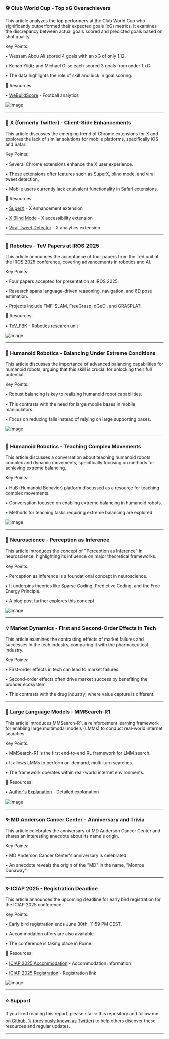 ### ⚽ Club World Cup - Top xG Overachievers

This article analyzes the top performers at the Club World Cup who significantly outperformed their expected goals (xG) metrics.  It examines the discrepancy between actual goals scored and predicted goals based on shot quality.

Key Points:

• Wessam Abou Ali scored 4 goals with an xG of only 1.12.


• Kenan Yildiz and Michael Olise each scored 3 goals from under 1 xG.


• The data highlights the role of skill and luck in goal scoring.


🔗 Resources:

• [WeBuildScore](https://x.com/webuildscore) - Football analytics


![Image](https://pbs.twimg.com/media/Gur7iT0W8AALjRe?format=jpg&name=small)


---

### 🚀 X (formerly Twitter) - Client-Side Enhancements

This article discusses the emerging trend of Chrome extensions for X and explores the lack of similar solutions for mobile platforms, specifically iOS and Safari.

Key Points:

• Several Chrome extensions enhance the X user experience.


• These extensions offer features such as SuperX, blind mode, and viral tweet detection.


• Mobile users currently lack equivalent functionality in Safari extensions.


🔗 Resources:

• [SuperX](https://x.com/robj3d3) - X enhancement extension


• [X Blind Mode](https://x.com/JoschuaBuilds) - X accessibility extension


• [Viral Tweet Detector](https://x.com/brandbydan) - X analytics extension


---

### 🤖 Robotics - TeV Papers at IROS 2025

This article announces the acceptance of four papers from the TeV unit at the IROS 2025 conference, covering advancements in robotics and AI.

Key Points:

• Four papers accepted for presentation at IROS 2025.


• Research spans language-driven reasoning, navigation, and 6D pose estimation.


• Projects include FMF-SLAM, FreeGrasp, dGeDi, and GRASPLAT.


🔗 Resources:

• [TeV_FBK](https://x.com/TeV_FBK) - Robotics research unit


![Image](https://pbs.twimg.com/media/GurtxT-WgAECykD?format=jpg&name=small)


---

### 🤖 Humanoid Robotics - Balancing Under Extreme Conditions

This article discusses the importance of advanced balancing capabilities for humanoid robots, arguing that this skill is crucial for unlocking their full potential.

Key Points:

• Robust balancing is key to realizing humanoid robot capabilities.


•  This contrasts with the need for large mobile bases in mobile manipulators.


•  Focus on reducing falls instead of relying on large supporting bases.


![Image](https://pbs.twimg.com/amplify_video_thumb/1939213436891607040/img/bxrWYFp_fVaWMEkD.jpg)


---

### 🤖 Humanoid Robotics - Teaching Complex Movements

This article discusses a conversation about teaching humanoid robots complex and dynamic movements, specifically focusing on methods for achieving extreme balancing.

Key Points:

•  HuB (Humanoid Behavior) platform discussed as a resource for teaching complex movements.


•  Conversation focused on enabling extreme balancing in humanoid robots.


•  Methods for teaching tasks requiring extreme balancing are explored.


![Image](https://pbs.twimg.com/amplify_video_thumb/1939213436891607040/img/bxrWYFp_fVaWMEkD.jpg)


---

### 🤖 Neuroscience - Perception as Inference

This article introduces the concept of "Perception as Inference" in neuroscience, highlighting its influence on major theoretical frameworks.

Key Points:

• Perception as inference is a foundational concept in neuroscience.


•  It underpins theories like Sparse Coding, Predictive Coding, and the Free Energy Principle.


• A blog post further explores this concept.


![Image](https://pbs.twimg.com/media/GupumzXXYAAziPv?format=jpg&name=small)


---

### 💡 Market Dynamics - First and Second-Order Effects in Tech

This article examines the contrasting effects of market failures and successes in the tech industry, comparing it with the pharmaceutical industry.

Key Points:

• First-order effects in tech can lead to market failures.


• Second-order effects often drive market success by benefiting the broader ecosystem.


• This contrasts with the drug industry, where value capture is different.


---

### 🤖 Large Language Models - MMSearch-R1

This article introduces MMSearch-R1, a reinforcement learning framework for enabling large multimodal models (LMMs) to conduct real-world internet searches.

Key Points:

• MMSearch-R1 is the first end-to-end RL framework for LMM search.


•  It allows LMMs to perform on-demand, multi-turn searches.


• The framework operates within real-world internet environments.


🔗 Resources:

• [Author's Explanation](https://x.com/liuziwei7/status/1938598196105601267) - Detailed explanation


![Image](https://pbs.twimg.com/media/Gup6b1wXsAE-qJ-?format=jpg&name=small)


---

### ✨ MD Anderson Cancer Center - Anniversary and Trivia

This article celebrates the anniversary of MD Anderson Cancer Center and shares an interesting anecdote about its name's origin.

Key Points:

•  MD Anderson Cancer Center's anniversary is celebrated.


•  An anecdote reveals the origin of the "MD" in the name, "Monroe Dunaway".


---

### ✨ ICIAP 2025 - Registration Deadline

This article announces the upcoming deadline for early bird registration for the ICIAP 2025 conference.

Key Points:

• Early bird registration ends June 30th, 11:59 PM CEST.


•  Accommodation offers are also available.


•  The conference is taking place in Rome.


🔗 Resources:

• [ICIAP 2025 Accommodation](https://iciap.org/attending/accomodation) - Accommodation information


• [ICIAP 2025 Registration](https://iciap.org/registration) - Registration link


![Image](https://pbs.twimg.com/media/GuluZaYWUAAqAcA?format=jpg&name=small)


---

### ⭐️ Support

If you liked reading this report, please star ⭐️ this repository and follow me on [Github](https://github.com/Drix10), [𝕏 (previously known as Twitter)](https://x.com/DRIX_10_) to help others discover these resources and regular updates.

---